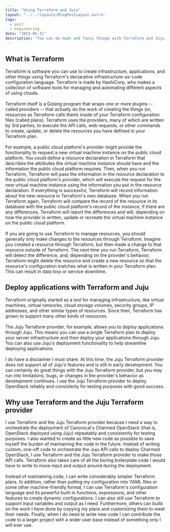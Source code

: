 ```yaml
---
title: "Using Terraform and Juju"
layout: "../../layouts/BlogPostLayout.astro"
tags:
  - post
  - engineering
date: "2023-05-31"
description: "You can do neat and fancy things with Terraform and Juju thanks to the Terraform Juju provider. Deploy infrastructure and applications both through Terraform and Juju."
---
```


## What is Terraform
Terraform is software you can use to create infrastructure, applications, and other things using Terraform's declarative infrastructure-as-code configuration language. Terraform is made by HashiCorp, who makes a collection of software tools for managing and automating different aspects of using clouds.\
\
Terraform itself is a Golang program that wraps one or more plugins -- called providers -- that actually do the work of creating the things (or, resources as Terraform calls them) inside of your Terraform configuration files (called plans). Terraform uses the providers, many of which are written by 3rd parties, to execute the API calls, web requests, or other commands to create, update, or delete the resources you have defined in your Terraform plan.\
\
For example, a public cloud platform's provider might provide the functionality to request a new virtual machine instance on the public cloud platform. You could define a resource declaration in Terraform that describes the attributes the virtual machine instance should have and the information the public cloud platform requires. Then, when you run Terraform, Terraform will pass the information in the resource declaration to the public cloud platform's provider, which will execute the request for the new virtual machine instance using the information you put in the resource declaration. If everything is successful, Terraform will record information about the new resource in Terraform's own database. When you run Terraform again, Terraform will compare the record of the resource in its database with the public cloud platform's record of the instance; if there are any differences, Terraform will report the differences and will, depending on how the provider is written, update or recreate the virtual machine instance on the public cloud platform.\
\
If you are going to use Terraform to manage resources, you should generally only make changes to the resources through Terraform. Imagine you created a resource through Terraform, but then made a change to that resource outside of Terraform. The next time you run Terraform, Terraform will detect the difference, and, depending on the provider's behavior, Terraform might delete the resource and create a new resource so that the resource's configuration matches what is written in your Terraform plan. This can result in data loss or service downtime.

## Deploy applications with Terraform and Juju
Terraform originally started as a tool for managing infrastructure, like virtual machines, virtual networks, cloud storage volumes, security groups, IP addresses, and other similar types of resources. Since then, Terraform has grown to support many other kinds of resources.\
\
The Juju Terraform provider, for example, allows you to deploy applications through Juju. This means you can use a single Terraform plan to deploy your server infrastructure and then deploy your applications through Juju. You can also use Juju's deployment functionality to help streamline deploying applications.\
\
I do have a disclaimer I must share. At this time, the Juju Terraform provider does not support all of Juju's features and is still in early development. You can certainly do great things with the Juju Terraform provider, but you may run into limitations, bugs, or changes in the provider's behavior as development continues. I use the Juju Terraform provider to deploy OpenStack reliably and consistenly for testing purposes with good success.

## Why use Terraform and the Juju Terraform provider
I use Terraform and the Juju Terraform provider because I need a way to orchestrate the deployment of Canonical's Charmed OpenStack (that is, OpenStack deployed using Juju) repeatably and consistently for testing purposes. I also wanted to create as little new code as possible to save myself the burden of maintaining the code in the future. Instead of writing custom, one-off code to orchestrate the Juju API calls to deploy Charmed OpenStack, I use Terraform and the Juju Terraform provider to make those API calls. Terraform also takes care of all the boring boilerplate code I would have to write to move input and output around during the deployment.\
\
Instead of maintaining code, I can write considerably simpler Terraform plans. In addition, rather than putting my configuration into YAML files or some other machine-friendly format, I can use Terraform's configuration language and its powerful built-in functions, expressions, and other features to create dynamic configurations. I can also still use Terraform to support input variables and output as I need. Furthermore, others can build on the work I have done by copying my plans and customizing them to meet their needs. Finally, when I do need to write new code I can contribute the code to a larger project with a wider user base instead of something only I will ever use.